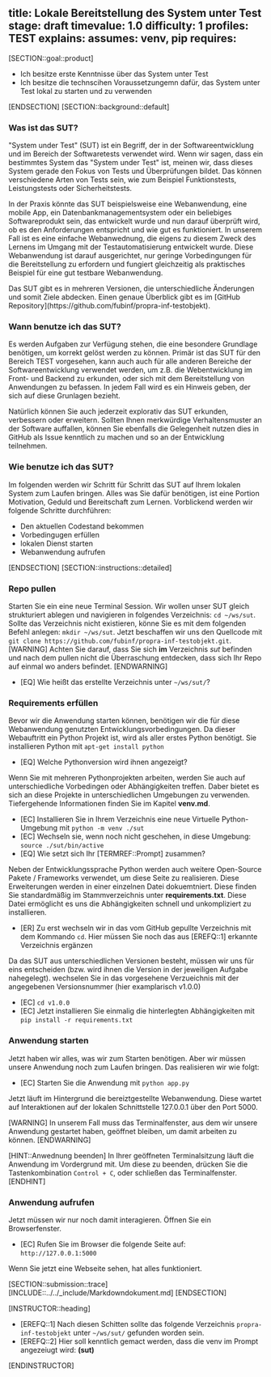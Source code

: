 title: Lokale Bereitstellung des System unter Test
stage: draft
timevalue: 1.0
difficulty: 1
profiles: TEST
explains:
assumes: venv, pip
requires:
---
[SECTION::goal::product]

- Ich besitze erste Kenntnisse über das System unter Test
- Ich besitze die technscihen Voraussetzungemn dafür, das System unter Test lokal zu starten und zu verwenden

[ENDSECTION]
[SECTION::background::default]

### Was ist das SUT?

"System under Test" (SUT) ist ein Begriff, der in der Softwareentwicklung und im Bereich der Softwaretests verwendet wird.
Wenn wir sagen, dass ein bestimmtes System das "System under Test" ist, meinen wir, dass dieses System gerade den Fokus von
Tests und Überprüfungen bildet. Das können verschiedene Arten von Tests sein, wie zum Beispiel Funktionstests, Leistungstests
oder Sicherheitstests.

In der Praxis könnte das SUT beispielsweise eine Webanwendung, eine mobile App, ein Datenbankmanagementsystem oder ein
beliebiges Softwareprodukt sein, das entwickelt wurde und nun darauf überprüft wird, ob es den Anforderungen entspricht und
wie gut es funktioniert. In unserem Fall ist es eine einfache Webanwednung, die eigens zu diesem Zweck des Lernens im Umgang
mit der Testautomatisierung entwickelt wurde. Diese Webanwendung ist darauf ausgerichtet, nur geringe Vorbedingungen für die
Bereitstellung zu erfordern und fungiert gleichzeitig als praktisches Beispiel für eine gut testbare Webanwendung.

<replacement id=SUTCopyRepoLink>
Das SUT gibt es in mehreren Versionen, die unterschiedliche Änderungen und somit Ziele abdecken. Einen genaue Überblick gibt es
im [GitHub Repository](https://github.com/fubinf/propra-inf-testobjekt).
</replacement>

### Wann benutze ich das SUT?

Es werden Aufgaben zur Verfügung stehen, die eine besondere Grundlage benötigen, um korrekt gelöst werden zu können. Primär ist
das SUT für den Bereich TEST vorgesehen, kann auch auch für alle anderen Bereiche der Softwareentwicklung verwendet werden,
um z.B. die Webentwicklung im Front- und Backend zu erkunden, oder sich mit dem Bereitstellung von Anwendungen zu befassen.
In jedem Fall wird es ein Hinweis geben, der sich auf diese Grunlagen bezieht.

Natürlich können Sie auch jederzeit explorativ das SUT erkunden, verbessern oder erweitern. Sollten Ihnen merkwürdige Verhaltensmuster
an der Software auffallen, können Sie ebenfalls die Gelegenheit nutzen dies in GitHub als Issue kenntlich zu machen und so an der
Entwicklung teilnehmen.

### Wie benutze ich das SUT?

Im folgenden werden wir Schritt für Schritt das SUT auf Ihrem lokalen System zum Laufen bringen. Alles was Sie dafür benötigen,
ist eine Portion Motivation, Geduld und Bereitschaft zum Lernen. Vorblickend werden wir folgende Schritte durchführen:

- Den aktuellen Codestand bekommen
- Vorbedingugen erfüllen
- lokalen Dienst starten
- Webanwendung aufrufen

[ENDSECTION]
[SECTION::instructions::detailed]

### Repo pullen

Starten Sie ein eine neue Terminal Session.
Wir wollen unser SUT gleich strukturiert ablegen und navigieren in folgendes Verzeichnis: `cd ~/ws/sut`.
Sollte das Verzeichnis nicht existieren, könne Sie es mit dem folgenden Befehl anlegen: `mkdir ~/ws/sut`.
Jetzt beschaffen wir uns den Quellcode mit `git clone https://github.com/fubinf/propra-inf-testobjekt.git`.
[WARNING]
Achten Sie darauf, dass Sie sich **im** Verzeichnis *sut* befinden und nach dem pullen nicht die Überraschung entdecken, dass sich
Ihr Repo auf einmal wo anders befindet.
[ENDWARNING]

- [EQ] Wie heißt das erstellte Verzeichnis unter `~/ws/sut/`?

### Requirements erfüllen

Bevor wir die Anwendung starten können, benötigen wir die für diese Webanwendung genutzten Entwicklungsvorbedingungen. Da
dieser Webauftritt ein Python Projekt ist, wird als aller erstes Python benötigt. Sie installieren Python mit `apt-get install python`

- [EQ] Welche Pythonversion wird ihnen angezeigt?

Wenn Sie mit mehreren Pythonprojekten arbeiten, werden Sie auch auf unterschiedliche Vorbedingen oder Abhängigkeiten treffen. Daber bietet
es sich an diese Projekte in unterschiedlichen Umgebungen zu verwenden. Tiefergehende Informationen finden Sie im Kapitel **venv.md**.

- [EC] Installieren Sie in Ihrem Verzeichnis eine neue Virtuelle Python-Umgebung mit `python -m venv ./sut`
- [EC] Wechseln sie, wenn noch nicht geschehen, in diese Umgebung: `source ./sut/bin/active`
- [EQ] Wie setzt sich Ihr [TERMREF::Prompt] zusammen?

Neben der Entwicklungssprache Python werden auch weitere Open-Source Pakete / Frameworks verwendet, um diese Seite zu realisieren. Diese
Erweiterungen werden in einer einzelnen Datei dokuemtniert. Diese finden Sie standardmäßig im Stammverzeichnis unter **requirements.txt**.
Diese Datei ermöglicht es uns die Abhängigkeiten schnell und unkompliziert zu installieren.

- [ER] Zu erst wechseln wir in das vom GitHub gepullte Verzeichnis mit dem Kommando `cd`. Hier müssen Sie noch das aus [EREFQ::1] erkannte
  Verzeichnis ergänzen

Da das SUT aus unterschiedlichen Versionen besteht, müssen wir uns für eins entscheiden (bzw. wird ihnen die Version in der jeweiligen
Aufgabe nahegelegt). wechselen Sie in das vorgesehene Verzueichnis mit der angegebenen Versionsnummer (hier examplarisch v1.0.0)

- [EC] `cd v1.0.0`
- [EC] Jetzt installieren Sie einmalig die hinterlegten Abhängigkeiten mit `pip install -r requirements.txt`

### Anwendung starten

Jetzt haben wir alles, was wir zum Starten benötigen. Aber wir müssen unsere Anwendung noch zum Laufen bringen. Das realisieren wir wie folgt:

- [EC] Starten Sie die Anwendung mit `python app.py`

Jetzt läuft im Hintergrund die bereiztgestellte Webanwendung. Diese wartet auf Interaktionen auf der lokalen Schnittstelle 127.0.0.1 über
den Port 5000.

[WARNING]
In unserem Fall muss das Terminalfenster, aus dem wir unsere Anwendung gestartet haben, geöffnet bleiben, um damit arbeiten zu können.
[ENDWARNING]

[HINT::Anwednung beenden]
In Ihrer geöffneten Terminalsitzung läuft die Anwendung im Vordergrund mit. Um diese zu beenden, drücken Sie die Tastenkombination
`Control + C`, oder schließen das Terminalfenster.
[ENDHINT]

### Anwendung aufrufen

Jetzt müssen wir nur noch damit interagieren. Öffnen Sie ein Browserfenster.

- [EC] Rufen Sie im Browser die folgende Seite auf: `http://127.0.0.1:5000`

Wenn Sie jetzt eine Webseite sehen, hat alles funktioniert.

[SECTION::submission::trace]
[INCLUDE::../../_include/Markdowndokument.md]
[ENDSECTION]

[INSTRUCTOR::heading]

- [EREFQ::1] Nach diesen Schitten sollte das folgende Verzeichnis `propra-inf-testobjekt` unter `~/ws/sut/` gefunden worden sein.
- [EREFQ::2] Hier soll kenntlich gemact werden, dass die venv im Prompt angezeiugt wird: **(sut)**

[ENDINSTRUCTOR]
